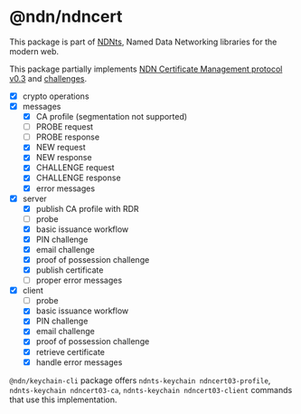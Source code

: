 # @ndn/ndncert

This package is part of [NDNts](https://yoursunny.com/p/NDNts/), Named Data Networking libraries for the modern web.

This package partially implements [NDN Certificate Management protocol v0.3](https://github.com/named-data/ndncert/wiki/NDNCERT-Protocol-0.3/0d11d48d9ebee022eee71dee14f1342e0905a620) and [challenges](https://github.com/named-data/ndncert/wiki/NDNCERT-Protocol-0.3-Challenges/46700d99c67dc94d13d26f838e4594f1f66d7c76).

* [X] crypto operations
* [X] messages
  * [X] CA profile (segmentation not supported)
  * [ ] PROBE request
  * [ ] PROBE response
  * [X] NEW request
  * [X] NEW response
  * [X] CHALLENGE request
  * [X] CHALLENGE response
  * [X] error messages
* [X] server
  * [X] publish CA profile with RDR
  * [ ] probe
  * [X] basic issuance workflow
  * [X] PIN challenge
  * [X] email challenge
  * [X] proof of possession challenge
  * [X] publish certificate
  * [ ] proper error messages
* [X] client
  * [ ] probe
  * [X] basic issuance workflow
  * [X] PIN challenge
  * [X] email challenge
  * [X] proof of possession challenge
  * [X] retrieve certificate
  * [X] handle error messages

`@ndn/keychain-cli` package offers `ndnts-keychain ndncert03-profile`,  `ndnts-keychain ndncert03-ca`,  `ndnts-keychain ndncert03-client` commands that use this implementation.
